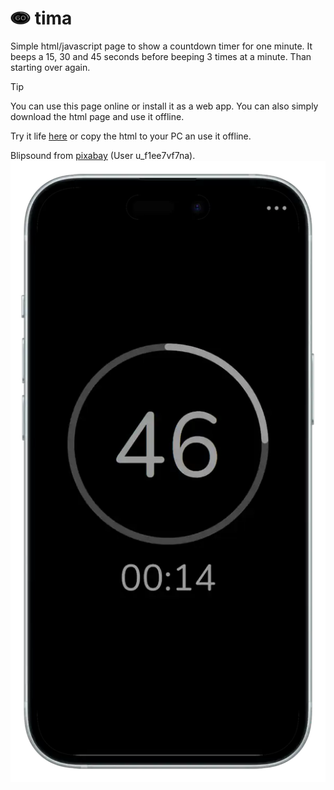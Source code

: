 # <img src="icon.svg" width="32" height="21"> tima
Simple html/javascript page to show a countdown timer for one minute. It beeps a 15, 30 and 45 seconds before beeping 3 times at a minute. Than starting over again.

> [!TIP]
> You can use this page online or install it as a web app. You can also simply download the html page and use it offline.

Try it life [here](https://zenziwerken.github.io/tima/) or 
copy the html to your PC an use it offline.  

Blipsound from [pixabay](https://pixabay.com/de/sound-effects/blip-131856/) (User u_f1ee7vf7na).
<img src="screenshot.webp">
